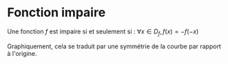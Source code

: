 # Fonction impaire

Une fonction $f$ est impaire si et seulement si :
$\forall x\in D_f, f(x) = -f(-x)$

Graphiquement, cela se traduit par une symmétrie de la courbe par rapport à l'origine.

